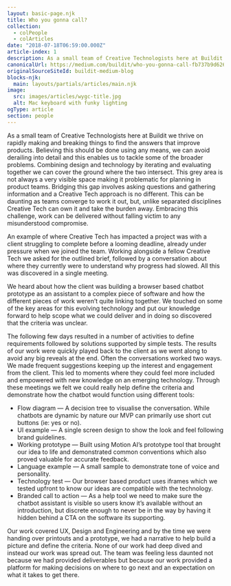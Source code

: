 ```yaml
---
layout: basic-page.njk
title: Who you gonna call?
collection:
  - colPeople
  - colArticles
date: "2018-07-18T06:59:00.000Z"
article-index: 1
description: As a small team of Creative Technologists here at Buildit we thrive on rapidly making and breaking things to find the answers that improve products.
canonicalUrl: https://medium.com/buildit/who-you-gonna-call-fb737b9d6268
originalSourceSiteId: buildit-medium-blog
blocks-njk:
  main: layouts/partials/articles/main.njk
image:
  src: images/articles/wygc-title.jpg
  alt: Mac keyboard with funky lighting
ogType: article
section: people
---
```

As a small team of Creative Technologists here at Buildit we thrive on rapidly making and breaking things to find the answers that improve products. Believing this should be done using any means, we can avoid derailing into detail and this enables us to tackle some of the broader problems. Combining design and technology by iterating and evaluating together we can cover the ground where the two intersect. This grey area is not always a very visible space making it problematic for planning in product teams. Bridging this gap involves asking questions and gathering information and a Creative Tech approach is no different. This can be daunting as teams converge to work it out, but, unlike separated disciplines Creative Tech can own it and take the burden away. Embracing this challenge, work can be delivered without falling victim to any misunderstood compromise.

An example of where Creative Tech has impacted a project was with a client struggling to complete before a looming deadline, already under pressure when we joined the team. Working alongside a fellow Creative Tech we asked for the outlined brief, followed by a conversation about where they currently were to understand why progress had slowed. All this was discovered in a single meeting.

We heard about how the client was building a browser based chatbot prototype as an assistant to a complex piece of software and how the different pieces of work weren’t quite linking together. We touched on some of the key areas for this evolving technology and put our knowledge forward to help scope what we could deliver and in doing so discovered that the criteria was unclear.

The following few days resulted in a number of activities to define requirements followed by solutions supported by simple tests. The results of our work were quickly played back to the client as we went along to avoid any big reveals at the end. Often the conversations worked two ways. We made frequent suggestions keeping up the interest and engagement from the client. This led to moments where they could feel more included and empowered with new knowledge on an emerging technology. Through these meetings we felt we could really help define the criteria and demonstrate how the chatbot would function using different tools:
- Flow diagram — A decision tree to visualise the conversation. While chatbots are dynamic by nature our MVP can primarily use short cut buttons (ie: yes or no).
- UI example — A single screen design to show the look and feel following brand guidelines.
- Working prototype — Built using Motion AI’s prototype tool that brought our idea to life and demonstrated common conventions which also proved valuable for accurate feedback.
- Language example — A small sample to demonstrate tone of voice and personality.
- Technology test — Our browser based product uses iframes which we tested upfront to know our ideas are compatible with the technology.
- Branded call to action — As a help tool we need to make sure the chatbot assistant is visible so users know it’s available without an introduction, but discrete enough to never be in the way by having it hidden behind a CTA on the software its supporting.

Our work covered UX, Design and Engineering and by the time we were handing over printouts and a prototype, we had a narrative to help build a picture and define the criteria. None of our work had deep dived and instead our work was spread out. The team was feeling less daunted not because we had provided deliverables but because our work provided a platform for making decisions on where to go next and an expectation on what it takes to get there.